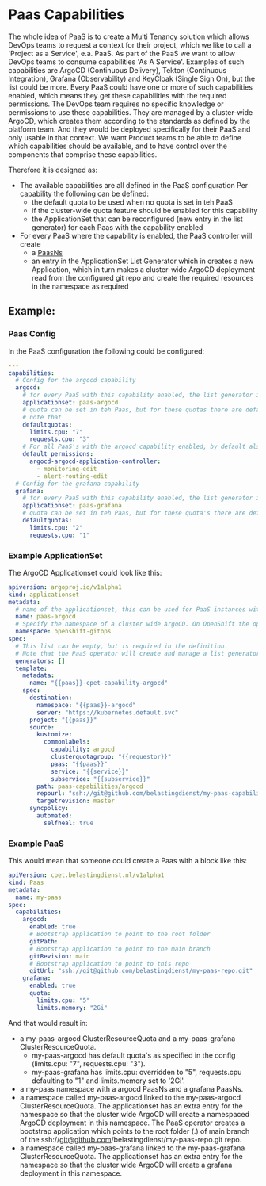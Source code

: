 # Paas Capabilities

The whole idea of PaaS is to create a Multi Tenancy solution which allows DevOps teams to request a context for their project, which we like to call a 'Project as a Service', e.a. PaaS.
As part of the PaaS we want to allow DevOps teams to consume capabilities 'As A Service'.
Examples of such capabilities are ArgoCD (Continuous Delivery), Tekton (Continuous Integration), Grafana (Observability) and KeyCloak (Single Sign On), but the list could be more.
Every PaaS could have one or more of such capabilities enabled, which means they get these capabilities with the required permissions.
The DevOps team requires no specific knowledge or permissions to use these capabilities.
They are managed by a cluster-wide ArgoCD, which creates them according to the standards as defined by the platform team.
And they would be deployed specifically for their PaaS and only usable in that context.
We want Product teams to be able to define which capabilities should be available, and to have control over the components that comprise these capabilities.

Therefore it is designed as:

- The available capabilities are all defined in the PaaS configuration
  Per capability the following can be defined:
  - the default quota to be used when no quota is set in teh PaaS
  - if the cluster-wide quota feature should be enabled for this capability
  - the ApplicationSet that can be reconfigured (new entry in the list generator) for each Paas with the capability enabled
- For every PaaS where the capability is enabled, the PaaS controller will create
  - a [PaasNs](paasns.yaml)
  - an entry in the ApplicationSet List Generator which in creates a new Application, which in turn makes a cluster-wide ArgoCD deployment read from the configured git repo and create the required resources in the namespace as required

## Example:

### Paas Config

In the PaaS configuration the following could be configured:

```yaml
---
capabilities:
  # Config for the argocd capability
  argocd:
    # for every PaaS with this capability enabled, the list generator in the paas-argocd ApplicationSet should be extended
    applicationset: paas-argocd
    # quota can be set in teh Paas, but for these quotas there are defaults to apply when not set in the PaaS.
    # note that
    defaultquotas:
      limits.cpu: "7"
      requests.cpu: "3"
    # For all PaaS's with the argocd capability enabled, by default also set these permissions for the specified service account
    default_permissions:
      argocd-argocd-application-controller:
        - monitoring-edit
        - alert-routing-edit
  # Config for the grafana capability
  grafana:
    # for every PaaS with this capability enabled, the list generator in the paas-grafana applicationset should be extended
    applicationset: paas-grafana
    # quota can be set in teh Paas, but for these quota's there are defaults to apply when not set in the PaaS.
    defaultquotas:
      limits.cpu: "2"
      requests.cpu: "1"
```

### Example ApplicationSet

The ArgoCD Applicationset could look like this:

```yaml
apiversion: argoproj.io/v1alpha1
kind: applicationset
metadata:
  # name of the applicationset, this can be used for PaaS instances with the argocd capability enabled
  name: paas-argocd
  # Specify the namespace of a cluster wide ArgoCD. On OpenShift the openshift-gitops namespace is meant to have the only cluster wide ArgoCD.
  namespace: openshift-gitops
spec:
  # This list can be empty, but is required in the definition.
  # Note that the PaaS operator will create and manage a list generator here. So when managing this applicationset with the cluster wide ArgoCD requires setting up resourceExclusions
  generators: []
  template:
    metadata:
      name: "{{paas}}-cpet-capability-argocd"
    spec:
      destination:
        namespace: "{{paas}}-argocd"
        server: "https://kubernetes.default.svc"
      project: "{{paas}}"
      source:
        kustomize:
          commonlabels:
            capability: argocd
            clusterquotagroup: "{{requestor}}"
            paas: "{{paas}}"
            service: "{{service}}"
            subservice: "{{subservice}}"
        path: paas-capabilities/argocd
        repourl: "ssh://git@github.com/belastingdienst/my-paas-capabilities.git"
        targetrevision: master
      syncpolicy:
        automated:
          selfheal: true
```

### Example PaaS

This would mean that someone could create a Paas with a block like this:

```yaml
apiVersion: cpet.belastingdienst.nl/v1alpha1
kind: Paas
metadata:
  name: my-paas
spec:
  capabilities:
    argocd:
      enabled: true
      # Bootstrap application to point to the root folder
      gitPath: .
      # Bootstrap application to point to the main branch
      gitRevision: main
      # Bootstrap application to point to this repo
      gitUrl: "ssh://git@github.com/belastingdienst/my-paas-repo.git"
    grafana:
      enabled: true
      quota:
        limits.cpu: "5"
        limits.memory: "2Gi"
```

And that would result in:

- a my-paas-argocd ClusterResourceQuota and a my-paas-grafana ClusterResourceQuota.
  - my-paas-argocd has default quota's as specified in the config (limits.cpu: "7", requests.cpu: "3").
  - my-paas-grafana has limits.cpu: overridden to "5", requests.cpu defaulting to "1" and limits.memory set to '2Gi'.
- a my-paas namespace with a argocd PaasNs and a grafana PaasNs.
- a namespace called my-paas-argocd linked to the my-paas-argocd ClusterResourceQuota.
  The applicationset has an extra entry for the namespace so that the cluster wide ArgoCD will create a namespaced ArgoCD deployment in this namespace.
  The PaaS operator creates a bootstrap application which points to the root folder (.) of main branch of the ssh://git@github.com/belastingdienst/my-paas-repo.git repo.
- a namespace called my-paas-grafana linked to the my-paas-grafana ClusterResourceQuota.
  The applicationset has an extra entry for the namespace so that the cluster wide ArgoCD will create a grafana deployment in this namespace.
